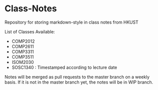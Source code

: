 # Class-Notes
Repository for storing markdown-style in class notes from HKUST

List of Classes Available:
- COMP2012
- COMP2611
- COMP3311
- COMP3511
- ISOM2030
- SOSC1340 : Timestamped according to lecture date


Notes will be merged as pull requests to the master branch on a weekly basis.
If it is not in the master branch yet, the notes will be in WIP branch.

